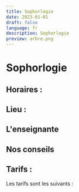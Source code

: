 ```yaml
---
title: Sophorlogie
date: 2023-01-01
draft: false
language: fr
description: Sophorlogie
preview: arbre.png
---
```

# Sophorlogie

## Horaires :


## Lieu :


## L'enseignante



## Nos conseils


## Tarifs :

Les tarifs sont les suivants :



